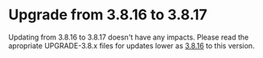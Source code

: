 # Upgrade from 3.8.16 to 3.8.17

Updating from 3.8.16 to 3.8.17 doesn't have any impacts. Please read the apropriate UPGRADE-3.8.x files for updates lower as [3.8.16](UPGRADE-3.8.16.md) to this version.
